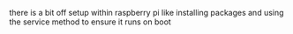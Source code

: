 there is a bit off setup within raspberry pi like installing packages and using the service method to ensure it runs on boot
